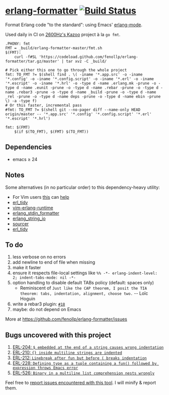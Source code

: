 # [erlang-formatter](https://github.com/fenollp/erlang-formatter) [![Build Status](https://travis-ci.org/fenollp/erlang-formatter.svg?branch=master)](https://travis-ci.org/fenollp/erlang-formatter/builds)

Format Erlang code "to the standard": using Emacs' [erlang-mode](http://erlang.org/doc/man/erlang.el.html).

Used daily in CI on [2600Hz's Kazoo](https://github.com/2600Hz/Kazoo) project à la `go fmt`.

```make
.PHONY: fmt
FMT = _build/erlang-formatter-master/fmt.sh
$(FMT):
	curl -f#SL 'https://codeload.github.com/fenollp/erlang-formatter/tar.gz/master' | tar xvz -C _build/

# Pick either this one to go through the whole project
fmt: TO_FMT ?= $(shell find . \( -iname '*.app.src' -o -iname '*.config' -o -iname '*.config.script' -o -iname '*.erl' -o -iname '*.escript' -o -iname '*.hrl' -o -type d -name .erlang.mk -prune -o -type d -name .eunit -prune -o -type d -name .rebar -prune -o -type d -name .rebar3 -prune -o -type d -name _build -prune -o -type d -name _rel -prune -o -type d -name deps -prune -o -type d -name ebin -prune \) -a -type f)
# Or this faster, incremental pass
#fmt: TO_FMT ?= $(shell git --no-pager diff --name-only HEAD origin/master -- '*.app.src' '*.config' '*.config.script' '*.erl' '*.escript' '*.hrl')

fmt: $(FMT)
	$(if $(TO_FMT), $(FMT) $(TO_FMT))
```

## Dependencies

* emacs ≥ 24

## Notes

Some alternatives (in no particular order) to this dependency-heavy utility:

* For Vim users [this](http://erlang.org/pipermail/erlang-questions/2009-February/041719.html) can [help](http://stackoverflow.com/questions/4085411/vim-indent-like-emacs)
* [erl_tidy](./test/before/erl_tidy.escript)
* [vim-erlang-runtime](https://github.com/vim-erlang/vim-erlang-runtime)
* [erlang_stdin_formatter](https://github.com/ebengt/erlang_stdin_formatter)
* [erlang_string_io](https://github.com/ebengt/erlang_string_io)
* [sourcer](https://github.com/erlang/sourcer/pull/10)
* [erl_tidy](https://github.com/tsloughter/erl_tidy)

## To do

1. less verbose on no errors
1. add newline to end of file when missing
1. make it faster
1. ensure it respects file-local settings like `%% -*- erlang-indent-level: 2; indent-tabs-mode: nil -*-`
1. option handling to disable default TABs policy (default: spaces only)
    * Reminiscent of `Just like the CAP theorem, I posit the TIA theorem: tabs, indentation, alignment, choose two.` -- Loïc Hoguin
1. write a rebar3 plugin: [`#18`](https://github.com/fenollp/erlang-formatter/issues/18)
1. maybe: do not depend on Emacs

More at https://github.com/fenollp/erlang-formatter/issues

## Bugs uncovered with this project

1. [ERL-204: `$ embedded at the end of a string causes wrong indentation`](https://bugs.erlang.org/browse/ERL-204)
1. [ERL-210: `{} inside multiline strings are indented`](https://bugs.erlang.org/browse/ERL-210)
1. [ERL-212: `Linebreak after fun but before ( breaks indentation`](https://bugs.erlang.org/browse/ERL-212)
1. [ERL-228: `Defining type as a tuple containing a fun() followed by expression throws Emacs error`](https://bugs.erlang.org/browse/ERL-228)
1. [ERL-526: `Binary in a multiline list comprehension nests wrongly`](https://bugs.erlang.org/browse/ERL-526)

Feel free to [report issues encountered with this tool](https://github.com/fenollp/erlang-formatter/issues).
I will minify & report them.
